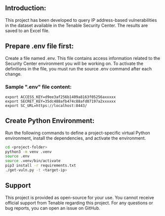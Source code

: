 


## Introduction:

This project has been developed to query IP address-based vulnerabilities in the dataset available in the Tenable Security Center. The results are saved to an Excel file.

## Prepare .env file first:

Create a file named .env. This file contains access information related to the Security Center environment you will be working on. To activate the definitions in the file, you must run the source .env command after each change.

### Sample ".env" file content: 
```
export ACCESS_KEY=d9ee3af256b1409a8163f05256axxxxx
export SECRET_KEY=35dc488afb474c88afd07197a2xxxxxx
export SC_URL=https://localhost:8443/

```


## Create Python Environment:

Run the following commands to define a project-specific virtual Python environment, install the dependencies, and activate the environment.

```bash
cd <project-folder>
python3 -m venv .venv
source .env
source .venv/bin/activate
pip3 install -r requirements.txt
./get-vuln.py -t <target-ip>
```

## Support
This project is provided as open-source for your use. You cannot receive official support from Tenable regarding this project. For any questions or bug reports, you can open an issue on GitHub.

